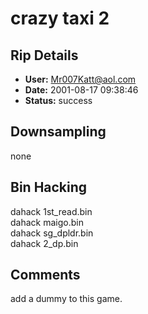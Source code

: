 # crazy taxi 2

## Rip Details

- **User:** Mr007Katt@aol.com
- **Date:** 2001-08-17 09:38:46
- **Status:** success

## Downsampling

none  <br />

## Bin Hacking

dahack 1st_read.bin <Second session start sector><br />dahack maigo.bin <second session start sector><br />dahack sg_dpldr.bin <second session start sector><br />dahack 2_dp.bin <second session start sector>

## Comments

add a dummy to this game.  <br />


